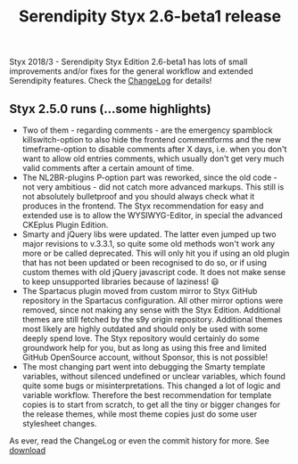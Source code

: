 ﻿---
layout: post
title: Serendipity Styx 2.6-beta1 release
---

Styx 2018/3 - Serendipity Styx Edition 2.6-beta1 has lots of small improvements and/or fixes for the general workflow and extended Serendipity features. Check the [ChangeLog](https://github.com/ophian/styx/blob/2.6-beta1/docs/NEWS) for details!

## Styx 2.5.0 runs (...some highlights)

  - Two of them - regarding comments - are the emergency spamblock killswitch-option to also hide the frontend commentforms and the new timeframe-option to disable comments after X days, i.e. when you don't want to allow old entries comments, which usually don't get very much valid comments after a certain amount of time.
  - The NL2BR-plugins P-option part was reworked, since the old code - not very ambitious - did not catch more advanced markups. This still is not absolutely bulletproof and you should always check what it produces in the frontend. The Styx recommendation for easy and extended use is to allow the WYSIWYG-Editor, in special the advanced CKEplus Plugin Edition.
  - Smarty and jQuery libs were updated. The latter even jumped up two major revisions to v.3.3.1, so quite some old methods won't work any more or be called deprecated. This will only hit you if using an old plugin that has not been updated or been recognised to do so, or if using custom themes with old jQuery javascript code. It does not make sense to keep unsupported libraries because of laziness! 😃
  - The Spartacus plugin moved from custom mirror to Styx GitHub repository in the Spartacus configuration. All other mirror options were removed, since not making any sense with the Styx Edition. Additional themes are still fetched by the s9y origin repository. Additional themes most likely are highly outdated and should only be used with some deeply spend love. The Styx repository would certainly do some groundwork help for you, but as long as using this free and limited GitHub OpenSource account, without Sponsor, this is not possible!
  - The most changing part went into debugging the Smarty template variables, without silenced undefined or unclear variables, which found quite some bugs or misinterpretations. This changed a lot of logic and variable workflow. Therefore the best recommendation for template copies is to start from scratch, to get all the tiny or bigger changes for the release themes, while most theme copies just do some user stylesheet changes.

As ever, read the ChangeLog or even the commit history for more. See [download](https://github.com/ophian/styx/releases/tag/2.6-beta1)